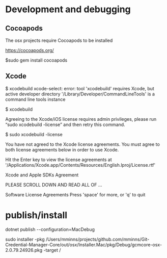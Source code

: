 # Development and debugging

## Cocoapods
The osx projects require Cocoapods to be installed

https://cocoapods.org/

$sudo gem install cocoapods

## Xcode

$ xcodebuild
xcode-select: error: tool 'xcodebuild' requires Xcode, but active developer directory '/Library/Developer/CommandLineTools' is a command line tools instance

$ xcodebuild


Agreeing to the Xcode/iOS license requires admin privileges, please run “sudo xcodebuild -license” and then retry this command.

$ sudo xcodebuild -license


You have not agreed to the Xcode license agreements. You must agree to both license agreements below in order to use Xcode.

Hit the Enter key to view the license agreements at '/Applications/Xcode.app/Contents/Resources/English.lproj/License.rtf'

Xcode and Apple SDKs Agreement

PLEASE SCROLL DOWN AND READ ALL OF ...

Software License Agreements Press 'space' for more, or 'q' to quit


# publish/install

dotnet publish --configuration=MacDebug

sudo installer -pkg /Users/mminns/projects/github.com/mminns/Git-Credential-Manager-Core/out/osx/Installer.Mac/pkg/Debug/gcmcore-osx-2.0.79.24926.pkg -target /

